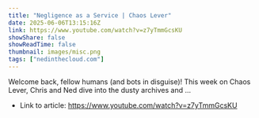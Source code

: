 ```yaml
---
title: "Negligence as a Service | Chaos Lever"
date: 2025-06-06T13:15:16Z
link: https://www.youtube.com/watch?v=z7yTmmGcsKU
showShare: false
showReadTime: false
thumbnail: images/misc.png
tags: ["nedinthecloud.com"]
---
```

Welcome back, fellow humans (and bots in disguise)! This week on Chaos Lever, Chris and Ned dive into the dusty archives and ...

- Link to article: https://www.youtube.com/watch?v=z7yTmmGcsKU